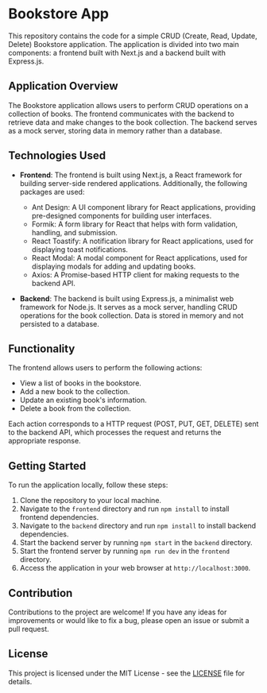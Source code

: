 # Bookstore App

This repository contains the code for a simple CRUD (Create, Read, Update, Delete) Bookstore application. The application is divided into two main components: a frontend built with Next.js and a backend built with Express.js.

## Application Overview

The Bookstore application allows users to perform CRUD operations on a collection of books. The frontend communicates with the backend to retrieve data and make changes to the book collection. The backend serves as a mock server, storing data in memory rather than a database.

## Technologies Used

- **Frontend**: The frontend is built using Next.js, a React framework for building server-side rendered applications. Additionally, the following packages are used:
  - Ant Design: A UI component library for React applications, providing pre-designed components for building user interfaces.
  - Formik: A form library for React that helps with form validation, handling, and submission.
  - React Toastify: A notification library for React applications, used for displaying toast notifications.
  - React Modal: A modal component for React applications, used for displaying modals for adding and updating books.
  - Axios: A Promise-based HTTP client for making requests to the backend API.

- **Backend**: The backend is built using Express.js, a minimalist web framework for Node.js. It serves as a mock server, handling CRUD operations for the book collection. Data is stored in memory and not persisted to a database.

## Functionality

The frontend allows users to perform the following actions:

- View a list of books in the bookstore.
- Add a new book to the collection.
- Update an existing book's information.
- Delete a book from the collection.

Each action corresponds to a HTTP request (POST, PUT, GET, DELETE) sent to the backend API, which processes the request and returns the appropriate response.

## Getting Started

To run the application locally, follow these steps:

1. Clone the repository to your local machine.
2. Navigate to the `frontend` directory and run `npm install` to install frontend dependencies.
3. Navigate to the `backend` directory and run `npm install` to install backend dependencies.
4. Start the backend server by running `npm start` in the `backend` directory.
5. Start the frontend server by running `npm run dev` in the `frontend` directory.
6. Access the application in your web browser at `http://localhost:3000`.

## Contribution

Contributions to the project are welcome! If you have any ideas for improvements or would like to fix a bug, please open an issue or submit a pull request.

## License

This project is licensed under the MIT License - see the [LICENSE](LICENSE) file for details.
